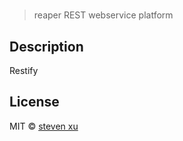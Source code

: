 #  

> reaper REST webservice platform


## Description
  Restify 


## License

MIT © [steven xu](nonumber1989)
